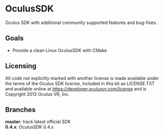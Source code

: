 OculusSDK
=========
Oculus SDK with additional community supported features and bug-fixes. 

Goals
-----
* Provide a clean Linux OculusSDK with CMake 

Licensing
---------

All code not explicitly marked with another license is made available under the
terms of the Oculus SDK license, included in this kit as LICENSE.TXT and 
available online at https://developer.oculusvr.com/license and is Copyright 2013
Oculus VR, Inc.

Branches
--------

**master**: track latest official SDK  
**0.4.x**: OculusSDK 0.4.x 


